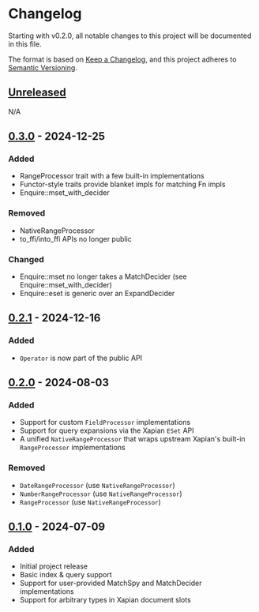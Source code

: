 # Changelog

Starting with v0.2.0, all notable changes to this project will be documented in this file.

The format is based on [Keep a Changelog](https://keepachangelog.com/en/1.1.0/),
and this project adheres to [Semantic Versioning](https://semver.org/spec/v2.0.0.html).

## [Unreleased]

N/A

## [0.3.0] - 2024-12-25

### Added
- RangeProcessor trait with a few built-in implementations
- Functor-style traits provide blanket impls for matching Fn impls
- Enquire::mset_with_decider

### Removed
- NativeRangeProcessor
- to_ffi/into_ffi APIs no longer public

### Changed
  - Enquire::mset no longer takes a MatchDecider (see Enquire::mset_with_decider)
  - Enquire::eset is generic over an ExpandDecider

## [0.2.1] - 2024-12-16

### Added

- `Operator` is now part of the public API

## [0.2.0] - 2024-08-03

### Added

- Support for custom `FieldProcessor` implementations
- Support for query expansions via the Xapian `ESet` API
- A unified `NativeRangeProcessor` that wraps upstream Xapian's built-in `RangeProcessor`
  implementations

### Removed

- `DateRangeProcessor` (use `NativeRangeProcessor`)
- `NumberRangeProcessor` (use `NativeRangeProcessor`)
- `RangeProcessor` (use `NativeRangeProcessor`)

## [0.1.0] - 2024-07-09

### Added

- Initial project release
- Basic index & query support
- Support for user-provided MatchSpy and MatchDecider implementations
- Support for arbitrary types in Xapian document slots

[unreleased]: https://github.com/torrancew/xapian-rs/compare/v0.3.0...HEAD
[0.3.0]: https://github.com/torrancew/xapian-rs/compare/v0.2.1...v0.3.0
[0.2.1]: https://github.com/torrancew/xapian-rs/compare/v0.2.0...v0.2.1
[0.2.0]: https://github.com/torrancew/xapian-rs/compare/tag/v0.1.0...v0.2.0
[0.1.0]: https://github.com/torrancew/xapian-rs/releases/tag/v0.1.0

